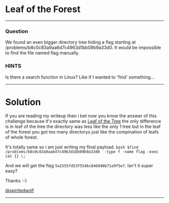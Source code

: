 # Leaf of the Forest
---
### Question
We found an even bigger directory tree hiding a flag starting at /problems/b8c0c83a9aa6d7c4963d1bb09b9a33d0. It would be impossible to find the file named flag manually.

### HINTS

Is there a search function in Linux? Like if I wanted to 'find' something...

---
# Solution
If you are reading my writeup then i bet now you know the answer of this challenge because it's exactly same as [Leaf of the Tree](https://github.com/iammrdollar/picoctf-2017-write-up/blob/master/Level%201/MISC/Leaf%20of%20the%20tree.md) the only difference is in leaf of the tree the directory was less like the only 1 tree but in the leaf of the forest you got too many directorys just like the compination of leafs of whole forest.

It's totally same so i am just writing my final payload. 
    ```bash
    $find /problems/b8c0c83a9aa6d7c4963d1bb09b9a33d0  -type f -name flag -exec     cat {} \;        ```
   
   And we will get the flag ```5a1555fd53f554bc846940b71e9f5e7```. Isn't it super easy?
   
   Thanks :-) 
   
   [@spiritedwolf](https://github.com/spiritedwolf)

---

